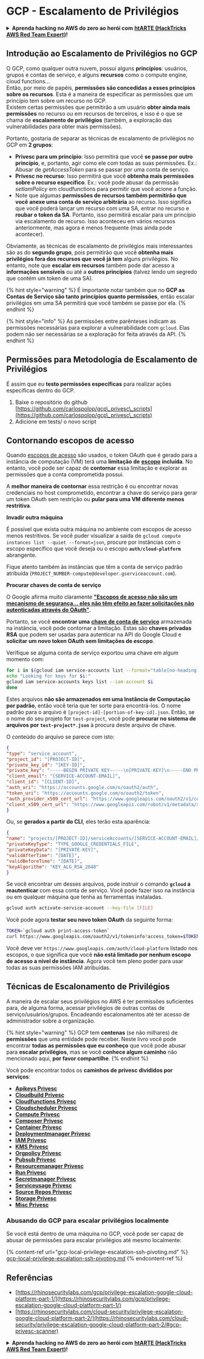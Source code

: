 # GCP - Escalamento de Privilégios

<details>

<summary><strong>Aprenda hacking no AWS do zero ao herói com</strong> <a href="https://training.hacktricks.xyz/courses/arte"><strong>htARTE (HackTricks AWS Red Team Expert)</strong></a><strong>!</strong></summary>

Outras formas de apoiar o HackTricks:

* Se você quer ver sua **empresa anunciada no HackTricks** ou **baixar o HackTricks em PDF**, confira os [**PLANOS DE ASSINATURA**](https://github.com/sponsors/carlospolop)!
* Adquira o [**material oficial PEASS & HackTricks**](https://peass.creator-spring.com)
* Descubra [**A Família PEASS**](https://opensea.io/collection/the-peass-family), nossa coleção de [**NFTs exclusivos**](https://opensea.io/collection/the-peass-family)
* **Junte-se ao grupo** 💬 [**Discord**](https://discord.gg/hRep4RUj7f) ou ao [**grupo do telegram**](https://t.me/peass) ou **siga-me** no **Twitter** 🐦 [**@carlospolopm**](https://twitter.com/carlospolopm)**.**
* **Compartilhe suas técnicas de hacking enviando PRs para os repositórios github** [**HackTricks**](https://github.com/carlospolop/hacktricks) e [**HackTricks Cloud**](https://github.com/carlospolop/hacktricks-cloud).

</details>

## Introdução ao Escalamento de Privilégios no GCP <a href="#introduction-to-gcp-privilege-escalation" id="introduction-to-gcp-privilege-escalation"></a>

O GCP, como qualquer outra nuvem, possui alguns **princípios**: usuários, grupos e contas de serviço, e alguns **recursos** como o compute engine, cloud functions...\
Então, por meio de papéis, **permissões são concedidas a esses princípios sobre os recursos**. Esta é a maneira de especificar as permissões que um princípio tem sobre um recurso no GCP.\
Existem certas permissões que permitirão a um usuário **obter ainda mais permissões** no recurso ou em recursos de terceiros, e isso é o que se chama de **escalamento de privilégios** (também, a exploração das vulnerabilidades para obter mais permissões).

Portanto, gostaria de separar as técnicas de escalamento de privilégios no GCP em **2 grupos**:

* **Privesc para um princípio**: Isso permitirá que você **se passe por outro princípio**, e, portanto, agir como ele com todas as suas permissões. Ex.: Abusar de _getAccessToken_ para se passar por uma conta de serviço.
* **Privesc no recurso**: Isso permitirá que você **obtenha mais permissões sobre o recurso específico**. Ex.: você pode abusar da permissão _setIamPolicy_ em cloudfunctions para permitir que você acione a função.
* Note que algumas **permissões de recursos também permitirão que você anexe uma conta de serviço arbitrária** ao recurso. Isso significa que você poderá lançar um recurso com uma SA, entrar no recurso e **roubar o token da SA**. Portanto, isso permitirá escalar para um princípio via escalamento de recurso. Isso aconteceu em vários recursos anteriormente, mas agora é menos frequente (mas ainda pode acontecer).

Obviamente, as técnicas de escalamento de privilégios mais interessantes são as do **segundo grupo**, pois permitirão que você **obtenha mais privilégios fora dos recursos que você já tem** alguns privilégios. No entanto, note que **escalar em recursos** também pode dar acesso a **informações sensíveis** ou até a **outros princípios** (talvez lendo um segredo que contém um token de uma SA).

{% hint style="warning" %}
É importante notar também que no **GCP as Contas de Serviço são tanto princípios quanto permissões**, então escalar privilégios em uma SA permitirá que você também se passe por ela.
{% endhint %}

{% hint style="info" %}
As permissões entre parênteses indicam as permissões necessárias para explorar a vulnerabilidade com `gcloud`. Elas podem não ser necessárias se a exploração for feita através da API.
{% endhint %}

## Permissões para Metodologia de Escalamento de Privilégios

É assim que eu **testo permissões específicas** para realizar ações específicas dentro do GCP.

1. Baixe o repositório do github [https://github.com/carlospolop/gcp\_privesc\_scripts](https://github.com/carlospolop/gcp\_privesc\_scripts)
2. Adicione em tests/ o novo script

## Contornando escopos de acesso <a href="#bypassing-access-scopes" id="bypassing-access-scopes"></a>

Quando [escopos de acesso](https://cloud.google.com/compute/docs/access/service-accounts#accesscopesiam) são usados, o token OAuth que é gerado para a instância de computação (VM) terá uma **limitação de** [**escopo**](https://oauth.net/2/scope/) **incluída**. No entanto, você pode ser capaz de **contornar** essa limitação e explorar as permissões que a conta comprometida possui.

A **melhor maneira de contornar** essa restrição é ou encontrar novas credenciais no host comprometido, encontrar a chave do serviço para gerar um token OAuth sem restrição ou **pular para uma VM diferente menos restritiva**.

**Invadir outra máquina**

É possível que exista outra máquina no ambiente com escopos de acesso menos restritivos. Se você puder visualizar a saída de `gcloud compute instances list --quiet --format=json`, procure por instâncias com o escopo específico que você deseja ou o escopo **`auth/cloud-platform`** abrangente.

Fique atento também às instâncias que têm a conta de serviço padrão atribuída (`PROJECT_NUMBER-compute@developer.gserviceaccount.com`).

**Procurar chaves de conta de serviço**

O Google afirma muito claramente [**"Escopos de acesso não são um mecanismo de segurança... eles não têm efeito ao fazer solicitações não autenticadas através do OAuth"**](https://cloud.google.com/compute/docs/access/service-accounts#accesscopesiam).

Portanto, se você **encontrar uma** [**chave de conta de serviço**](https://cloud.google.com/iam/docs/creating-managing-service-account-keys) armazenada na instância, você pode contornar a limitação. Estas são **chaves privadas RSA** que podem ser usadas para autenticar na API do Google Cloud e **solicitar um novo token OAuth sem limitações de escopo**.

Verifique se alguma conta de serviço exportou uma chave em algum momento com:
```bash
for i in $(gcloud iam service-accounts list --format="table[no-heading](email)"); do
echo "Looking for keys for $i:"
gcloud iam service-accounts keys list --iam-account $i
done
```
Estes arquivos **não são armazenados em uma Instância de Computação por padrão**, então você teria que ter sorte para encontrá-los. O nome padrão para o arquivo é `[project-id]-[portion-of-key-id].json`. Então, se o nome do seu projeto for `test-project`, você pode **procurar no sistema de arquivos por `test-project*.json`** à procura deste arquivo de chave.

O conteúdo do arquivo se parece com isto:
```json
{
"type": "service_account",
"project_id": "[PROJECT-ID]",
"private_key_id": "[KEY-ID]",
"private_key": "-----BEGIN PRIVATE KEY-----\n[PRIVATE-KEY]\n-----END PRIVATE KEY-----\n",
"client_email": "[SERVICE-ACCOUNT-EMAIL]",
"client_id": "[CLIENT-ID]",
"auth_uri": "https://accounts.google.com/o/oauth2/auth",
"token_uri": "https://accounts.google.com/o/oauth2/token",
"auth_provider_x509_cert_url": "https://www.googleapis.com/oauth2/v1/certs",
"client_x509_cert_url": "https://www.googleapis.com/robot/v1/metadata/x509/[SERVICE-ACCOUNT-EMAIL]"
}
```
Ou, se **gerados a partir do CLI**, eles terão esta aparência:
```json
{
"name": "projects/[PROJECT-ID]/serviceAccounts/[SERVICE-ACCOUNT-EMAIL]/keys/[KEY-ID]",
"privateKeyType": "TYPE_GOOGLE_CREDENTIALS_FILE",
"privateKeyData": "[PRIVATE-KEY]",
"validAfterTime": "[DATE]",
"validBeforeTime": "[DATE]",
"keyAlgorithm": "KEY_ALG_RSA_2048"
}
```
Se você encontrar um desses arquivos, pode instruir o comando **`gcloud` a reautenticar** com essa conta de serviço. Você pode fazer isso na instância ou em qualquer máquina que tenha as ferramentas instaladas.
```bash
gcloud auth activate-service-account --key-file [FILE]
```
Você pode agora **testar seu novo token OAuth** da seguinte forma:
```bash
TOKEN=`gcloud auth print-access-token`
curl https://www.googleapis.com/oauth2/v1/tokeninfo?access_token=$TOKEN
```
Você deve ver `https://www.googleapis.com/auth/cloud-platform` listado nos escopos, o que significa que você **não está limitado por nenhum escopo de acesso a nível de instância**. Agora você tem pleno poder para usar todas as suas permissões IAM atribuídas.

## Técnicas de Escalonamento de Privilégios

A maneira de escalar seus privilégios no AWS é ter permissões suficientes para, de alguma forma, acessar privilégios de outras contas de serviço/usuários/grupos. Encadeando escalonamentos até ter acesso de administrador sobre a organização.

{% hint style="warning" %}
GCP tem **centenas** (se não milhares) de **permissões** que uma entidade pode receber. Neste livro você pode encontrar **todas as permissões que eu conheço** que você pode abusar para **escalar privilégios**, mas se você **conhece algum caminho** não mencionado aqui, **por favor compartilhe**.
{% endhint %}

Você pode encontrar todos os **caminhos de privesc divididos por serviços**:

* [**Apikeys Privesc**](gcp-apikeys-privesc.md)
* [**Cloudbuild Privesc**](gcp-cloudbuild-privesc.md)
* [**Cloudfunctions Privesc**](gcp-cloudfunctions-privesc.md)
* [**Cloudscheduler Privesc**](gcp-cloudscheduler-privesc.md)
* [**Compute Privesc**](../../gcp-pentesting/gcp-privilege-escalation/gcp-compute-privesc/)
* [**Composer Privesc**](gcp-composer-privesc.md)
* [**Container Privesc**](gcp-container-privesc.md)
* [**Deploymentmanager Privesc**](gcp-deploymentmaneger-privesc.md)
* [**IAM Privesc**](gcp-iam-privesc.md)
* [**KMS Privesc**](gcp-kms-privesc.md)
* [**Orgpolicy Privesc**](gcp-orgpolicy-privesc.md)
* [**Pubsub Privesc**](gcp-pubsub-privesc.md)
* [**Resourcemanager Privesc**](gcp-resourcemanager-privesc.md)
* [**Run Privesc**](gcp-run-privesc.md)
* [**Secretmanager Privesc**](gcp-secretmanager-privesc.md)
* [**Serviceusage Privesc**](gcp-serviceusage-privesc.md)
* [**Source Repos Privesc**](gcp-sourcerepos-privesc.md)
* [**Storage Privesc**](gcp-storage-privesc.md)
* [**Misc Privesc**](gcp-misc-perms-privesc.md)

### Abusando do GCP para escalar privilégios localmente

Se você está dentro de uma máquina no GCP, você pode ser capaz de abusar de permissões para escalar privilégios até mesmo localmente:

{% content-ref url="gcp-local-privilege-escalation-ssh-pivoting.md" %}
[gcp-local-privilege-escalation-ssh-pivoting.md](gcp-local-privilege-escalation-ssh-pivoting.md)
{% endcontent-ref %}

## Referências

* [https://rhinosecuritylabs.com/gcp/privilege-escalation-google-cloud-platform-part-1/](https://rhinosecuritylabs.com/gcp/privilege-escalation-google-cloud-platform-part-1/)
* [https://rhinosecuritylabs.com/cloud-security/privilege-escalation-google-cloud-platform-part-2/](https://rhinosecuritylabs.com/cloud-security/privilege-escalation-google-cloud-platform-part-2/#gcp-privesc-scanner)

<details>

<summary><strong>Aprenda hacking no AWS do zero ao herói com</strong> <a href="https://training.hacktricks.xyz/courses/arte"><strong>htARTE (HackTricks AWS Red Team Expert)</strong></a><strong>!</strong></summary>

Outras maneiras de apoiar o HackTricks:

* Se você quer ver sua **empresa anunciada no HackTricks** ou **baixar o HackTricks em PDF** Confira os [**PLANOS DE ASSINATURA**](https://github.com/sponsors/carlospolop)!
* Adquira o [**merchandising oficial do PEASS & HackTricks**](https://peass.creator-spring.com)
* Descubra [**A Família PEASS**](https://opensea.io/collection/the-peass-family), nossa coleção de [**NFTs**](https://opensea.io/collection/the-peass-family) exclusivos
* **Junte-se ao** 💬 [**grupo do Discord**](https://discord.gg/hRep4RUj7f) ou ao [**grupo do telegram**](https://t.me/peass) ou **siga**-me no **Twitter** 🐦 [**@carlospolopm**](https://twitter.com/carlospolopm)**.**
* **Compartilhe suas dicas de hacking enviando PRs para os repositórios do GitHub** [**HackTricks**](https://github.com/carlospolop/hacktricks) e [**HackTricks Cloud**](https://github.com/carlospolop/hacktricks-cloud).

</details>
